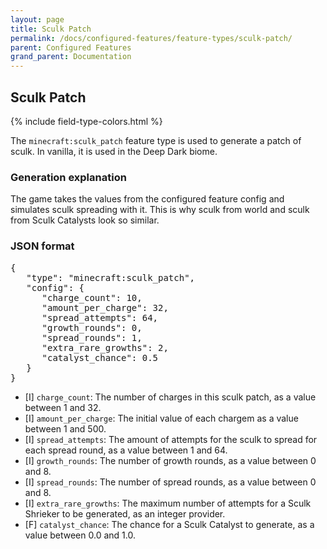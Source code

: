 ```yaml
---
layout: page
title: Sculk Patch
permalink: /docs/configured-features/feature-types/sculk-patch/
parent: Configured Features
grand_parent: Documentation
---
```


## Sculk Patch

<head>
    {% include field-type-colors.html %}
</head>

The `minecraft:sculk_patch` feature type is used to generate a patch of sculk. In vanilla, it is used in the Deep Dark biome.

### Generation explanation

The game takes the values from the configured feature config and simulates sculk spreading with it. This is why sculk from world and sculk from Sculk Catalysts look so similar.

### JSON format

<pre>
{
   "type": "minecraft:sculk_patch",
   "config": {
      "charge_count": 10,
      "amount_per_charge": 32,
      "spread_attempts": 64,
      "growth_rounds": 0,
      "spread_rounds": 1,
      "extra_rare_growths": 2,
      "catalyst_chance": 0.5
   }
}
</pre>

* <span int>[I]</span> `charge_count`: The number of charges in this sculk patch, as a value between 1 and 32.
* <span int>[I]</span> `amount_per_charge`: The initial value of each chargem as a value between 1 and 500.
* <span int>[I]</span> `spread_attempts`: The amount of attempts for the sculk to spread for each spread round, as a value between 1 and 64.
* <span int>[I]</span> `growth_rounds`: The number of growth rounds, as a value between 0 and 8.
* <span int>[I]</span> `spread_rounds`: The number of spread rounds, as a value between 0 and 8.
* <span int>[I]</span> `extra_rare_growths`: The maximum number of attempts for a Sculk Shrieker to be generated, as an integer provider.
* <span float>[F]</span> `catalyst_chance`: The chance for a Sculk Catalyst to generate, as a value between 0.0 and 1.0.